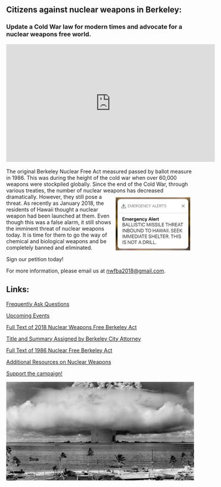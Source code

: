 ## Citizens against nuclear weapons in Berkeley:
### Update a Cold War law for modern times and advocate for a nuclear weapons free world.

<iframe width="560" height="315" src="https://www.youtube.com/embed/2fXfwHrGVSs?rel=0" frameborder="0" allow="autoplay; encrypted-media" allowfullscreen></iframe>

The original Berkeley Nuclear Free Act measured passed by ballot measure in 1986. 
This was during the height of the cold war when over 60,000 weapons were stockpiled globally. 
Since the end of the Cold War, through various treaties, the number of nuclear weapons has decreased dramatically. 
<img src="img/hawaii-alert.jpg" alt="2018 Hawaii Alert" width="200px" align="right" style="padding:10px">
However, they still pose a threat. 
As recently as January 2018, the residents of Hawaii thought a nuclear weapon had been launched at them. 
Even though this was a false alarm, it still shows the imminent threat of nuclear weapons today. 
It is time for them to go the way of chemical and biological weapons and be completely banned and eliminated.

Sign our petition today!

For more information, please email us at <nwfba2018@gmail.com>.


## Links:

[Frequently Ask Questions](faqs.md)

[Upcoming Events](events.md)

[Full Text of 2018 Nuclear Weapons Free Berkeley Act](nwfba_2018.pdf)

[Title and Summary Assigned by Berkeley City Attorney](nwfba_2018_summ.pdf)

[Full Text of 1986 Nuclear Free Berkeley Act](nfba_1986.pdf)

[Additional Resources on Nuclear Weapons](resources.md)

[Support the campaign!](support.md)

![Bikini Atoll explosion](img/bikini-atoll.jpg)


